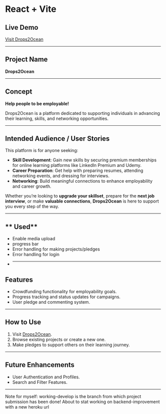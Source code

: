 # React + Vite

## Live Demo

[Visit Drops2Ocean](https://drops2ocean.netlify.app/)

---

## **Project Name**

**Drops2Ocean**

---

## **Concept**

**Help people to be employable!**

Drops2Ocean is a platform dedicated to supporting individuals in advancing their learning, skills, and networking opportunities.

---

## **Intended Audience / User Stories**

This platform is for anyone seeking:

- **Skill Development**: Gain new skills by securing premium memberships for online learning platforms like LinkedIn Premium and Udemy.
- **Career Preparation**: Get help with preparing resumes, attending networking events, and dressing for interviews.
- **Networking**: Build meaningful connections to enhance employability and career growth.

Whether you’re looking to **upgrade your skillset**, prepare for the **next job interview**, or make **valuable connections**, **Drops2Ocean** is here to support you every step of the way.

---

## ** Used**

- Enable media upload
- progress bar
- Error handling for making projects/pledges
- Error handling for login
- ***

## **Features**

- Crowdfunding functionality for employability goals.
- Progress tracking and status updates for campaigns.
- User pledge and commenting system.

---

## **How to Use**

1. Visit [Drops2Ocean](https://drops2ocean.netlify.app/).
2. Browse existing projects or create a new one.
3. Make pledges to support others on their learning journey.

---

## **Future Enhancements**

- User Authentication and Profiles.
- Search and Filter Features.

---

Note for myself: working-develop is the branch from which project submission has been done!
About to stat working on backend-improvement with a new heroku url
